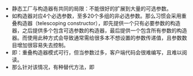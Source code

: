 - 静态工厂与构造器有共同的局限：不能很好的扩展到大量的可选参数。
- 如构造器对应4个必选参数，至多20个多组的非必选参数。那么习惯会采用重叠构造器（telescoping constructor），即先提供一个只有必要参数的构造器，之后提供多个包含可选参数的构造器，最后提供一个包含所有参数的构造器。而使用此种方式会导致通常需给很多本不想设置的参数传递值，且参数数目增加很容易失去控制。
- 即：重叠构造器模式可行，但当参数过多，客户端代码会很难编写，且难以阅读。
- 那么针对该情况，有种替代方法，即
